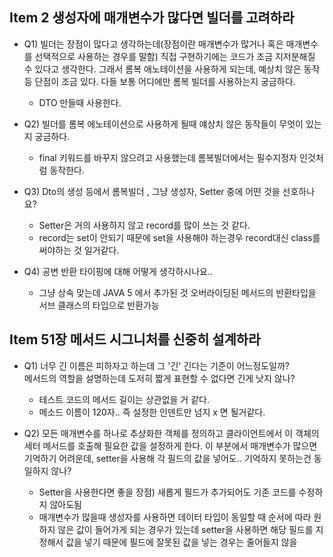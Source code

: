## Item 2 생성자에 매개변수가 많다면 빌더를 고려하라
- Q1) 빌더는 장점이 많다고 생각하는데(장점이란 매개변수가 많거나 혹은 매개변수를 선택적으로 사용하는 경우를 말함) 직접 구현하기에는 코드가 조금 지저분해질 수 있다고 생각한다. 
  그래서 롬복 애노테이션을 사용하게 되는데, 예상치 않은 동작 등 단점이 조금 있다. 
  다들 보통 어디에만 롬복 빌더를 사용하는지 궁금하다.
  - DTO 만들때 사용한다.

    
- Q2) 빌더를 롬복 에노테이션으로 사용하게 될때 얘상치 않은 동작들이 무엇이 있는지 궁금하다.
    - final 키워드를 바꾸지 않으려고 사용했는데 롬복빌더에서는 필수지정자 인것처럼 동작한다.
    

- Q3) Dto의 생성 등에서 롬복빌더 , 그냥 생성자, Setter 중에 어떤 것을 선호하나요?
    - Setter은 거의 사용하지 않고 record를 많이 쓰는 것 같다. 
    - record는 set이 안되기 때문에 set을 사용해야 하는경우 record대신 class를 써야하는 것 일거같다.
    
- Q4) 공변 반환 타이핑에 대해 어떻게 생각하시나요..
    - 그냥 상속 맞는데 JAVA 5 에서 추가된 것 
      오버라이딩된 메서드의 반환타입을 서브 클래스의 타입으로 반환가능
      
## Item 51장 메서드 시그니처를 신중히 설계하라
- Q1) 너무 긴 이름은 피하자고 하는데 그 '긴' 긴다는 기준이 어느정도일까?  
  메서드의 역할을 설명하는데 도저히 짧게 표현할 수 없다면 긴게 낫지 않나?
  - 테스트 코드의 메서드 길이는 상관없을 거 같다.
  - 메소드 이름이 120자.. 즉 설정한 인덴트만 넘지 x 면 될거같다.
    
    
- Q2) 모든 매개변수를 하나로 추상화한 객체를 정의하고 클라이언트에서 이 객체의 세터 메서드를 호출해 필요한 값을 설정하게 한다.
  이 부분에서 매개변수가 많으면 기억하기 어려운데, setter을 사용해 각 필드의 값을 넣어도.. 기억하지 못하는건 동일하지 않나?
    - Setter을 사용한다면 좋을 장점)  새롭게 필드가 추가되어도 기존 코드를 수정하지 않아도됨 
    - 매개변수가 많을때 생성자를 사용하면 데이터 타입이 동일할 때 순서에 따라 원하지 않은 값이 들어가게 되는 경우가 있는데 setter을 사용하면 해당 필드를 지정해서 값을 넣기 때문에 
      필드에 잘못된 값을 넣는 경우는 줄어들지 않을